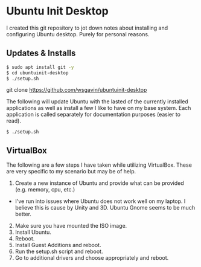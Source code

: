 # Ubuntu Init Desktop

I created this git repository to jot down notes about installing and configuring Ubuntu desktop. Purely for personal reasons.

## Updates & Installs

```bash
$ sudo apt install git -y
$ cd ubuntuinit-desktop
$ ./setup.sh
```

git clone https://github.com/wsgavin/ubuntuinit-desktop

The following will update Ubuntu with the lasted of the currently installed applications as well as install a few I like to have on my base system. Each application is called separately for documentation purposes (easier to read).

    $ ./setup.sh

## VirtualBox

The following are a few steps I have taken while utilizing VirtualBox. These are very specific to my scenario but may be of help.

1. Create a new instance of Ubuntu and provide what can be provided (e.g. memory, cpu, etc.)
  - I've run into issues where Ubuntu does not work well on my laptop. I believe this is cause by Unity and 3D. Ubuntu Gnome seems to be much better.
2. Make sure you have mounted the ISO image.
3. Install Ubuntu.
4. Reboot.
5. Install Guest Additions and reboot.
6. Run the setup.sh script and reboot.
7. Go to additional drivers and choose appropriately and reboot.
